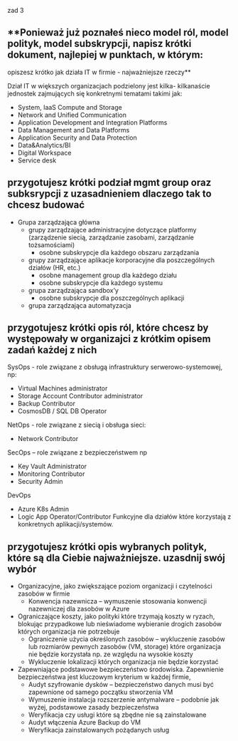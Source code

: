 zad 3

## **Ponieważ już poznałeś nieco model ról, model polityk, model subskrypcji, napisz krótki dokument, najlepiej w punktach, w którym:
opiszesz krótko jak działa IT w firmie - najważniejsze rzeczy**

Dział IT w większych organizacjach podzielony jest kilka- kilkanaście jednostek zajmujących się konkretnymi tematami takimi jak: 
* System, IaaS Compute and Storage
* Network and Unified Communication
* Application Development and Integration Platforms
* Data Management and Data Platforms
* Application Security and Data Protection
* Data&Analytics/BI
* Digital Workspace
* Service desk


## **przygotujesz krótki podział mgmt group oraz subksrypcji z uzasadnieniem dlaczego tak to chcesz budować**

* Grupa zarządzająca główna
  * grupy zarządzające administracyjne dotyczące platformy (zarządzenie siecią, zarządzanie zasobami, zarządzanie tożsamościami)
    * osobne subskrypcje dla każdego obszaru zarządzania
  * grupy zarządzające aplikacje korporacyjne dla poszczególnych działów (HR, etc.) 
    * osobne management group dla każdego działu
    * osobne subskrypcje dla każdego systemu
  * grupa zarządzająca sandbox’y 
    * osobne subskrypcje dla poszczególnych aplikacji 
  * grupa zarządzająca automatyzacja


## **przygotujesz krótki opis ról, które chcesz by występowały w organizajci z krótkim opisem zadań każdej z nich**

SysOps - role związane z obsługą infrastruktury serwerowo-systemowej, np:
* Virtual Machines administrator 
* Storage Account Contributor administrator
* Backup Contributor
* CosmosDB  / SQL DB Operator

NetOps - role związane z siecią i obsługa sieci: 
* Network Contributor

SecOps – role związane z bezpieczeństwem np
* Key Vault Administrator
* Monitoring Contributor
* Security Admin

DevOps
* Azure K8s Admin
* Logic App Operator/Contributor
Funkcyjne dla działów które korzystają z konkretnych aplikacji/systemów.

## **przygotujesz krótki opis wybranych polityk, które są dla Ciebie najważniejsze. uzasdnij swój wybór**

* Organizacyjne, jako zwiększające poziom organizacji i czytelności zasobów w firmie
  * Konwencja nazewnicza – wymuszenie stosowania konwencji nazewniczej dla zasobów w Azure
* Ograniczające koszty, jako polityki które trzymają koszty w ryzach, blokując przypadkowe lub nieświadome wybieranie drogich zasobów których organizacja nie potrzebuje
  * Ograniczenie użycia określonych zasobów – wykluczenie zasobów lub rozmiarów pewnych zasobów (VM, storage) które organizacja nie będzie korzystała np. ze względu na wysokie koszty
  * Wykluczenie lokalizacji których organizacja nie będzie korzystać
* Zapewniające podstawowe bezpieczeństwo środowiska. Zapewnienie bezpieczeństwa jest kluczowym kryterium w każdej firmie, 
  * Audyt szyfrowanie dysków – bezpieczeństwo danych musi być zapewnione od samego początku stworzenia VM
  * Wymuszenie instalacja rozszerzenie antymalware – podobnie jak wyżej, podstawowe zasady bezpieczeństwa
  * Weryfikacja czy usługi które są zbędne nie są zainstalowane 
  * Audyt włączenia Azure Backup do VM 
  * Weryfikacja zainstalowanych pożądanych usług 
